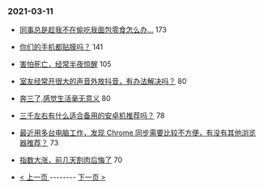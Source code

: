 ### 2021-03-11 
- [同事总是趁我不在偷吃我面包零食怎么办...](https://www.v2ex.com/t/760596) 173
- [你们的手机都贴膜吗？](https://www.v2ex.com/t/760554) 141
- [害怕死亡，经常半夜惊醒](https://www.v2ex.com/t/760490) 105
- [室友经常开很大的声音外放抖音，有办法解决吗？](https://www.v2ex.com/t/760592) 80
- [奔三了,感觉生活毫无意义](https://www.v2ex.com/t/760696) 80
- [三千左右有什么适合备用的安卓机推荐吗？](https://www.v2ex.com/t/760533) 78
- [最近用多台电脑工作，发现 Chrome 同步需要比较不方便，有没有其他浏览器推荐？](https://www.v2ex.com/t/760669) 73
- [指数大涨，前几天割肉后悔了](https://www.v2ex.com/t/760603) 70 

- [ < 上一页 ](https://github.com/able8/v2ex-hot-record/blob/master/2021-03-10.md) -------- [ 下一页 > ](https://github.com/able8/v2ex-hot-record/blob/master/2021-03-12.md)